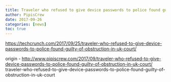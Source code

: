 ```yaml
---
title: Traveler who refused to give device passwords to police found guilty of obstruction in UK court
author: PipisCrew
date: 2017-09-26
categories: [news]
toc: true
---
```


https://techcrunch.com/2017/09/25/traveler-who-refused-to-give-device-passwords-to-police-found-guilty-of-obstruction-in-uk-court/

origin - http://www.pipiscrew.com/2017/09/traveler-who-refused-to-give-device-passwords-to-police-found-guilty-of-obstruction-in-uk-court/ traveler-who-refused-to-give-device-passwords-to-police-found-guilty-of-obstruction-in-uk-court